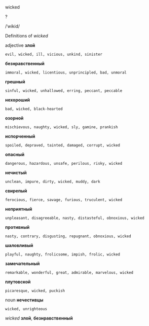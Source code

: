 wicked

?

/ˈwikid/

Definitions of _wicked_

adjective
**злой**

    evil, wicked, ill, vicious, unkind, sinister
**безнравственный**

    immoral, wicked, licentious, unprincipled, bad, unmoral
**грешный**

    sinful, wicked, unhallowed, erring, peccant, peccable
**нехороший**

    bad, wicked, black-hearted
**озорной**

    mischievous, naughty, wicked, sly, gamine, prankish
**испорченный**

    spoiled, depraved, tainted, damaged, corrupt, wicked
**опасный**

    dangerous, hazardous, unsafe, perilous, risky, wicked
**нечистый**

    unclean, impure, dirty, wicked, muddy, dark
**свирепый**

    ferocious, fierce, savage, furious, truculent, wicked
**неприятный**

    unpleasant, disagreeable, nasty, distasteful, obnoxious, wicked
**противный**

    nasty, contrary, disgusting, repugnant, obnoxious, wicked
**шаловливый**

    playful, naughty, frolicsome, impish, frolic, wicked
**замечательный**

    remarkable, wonderful, great, admirable, marvelous, wicked
**плутовской**

    picaresque, wicked, puckish

noun
**нечестивцы**

    wicked, unrighteous

_wicked_
**злой**, **безнравственный**